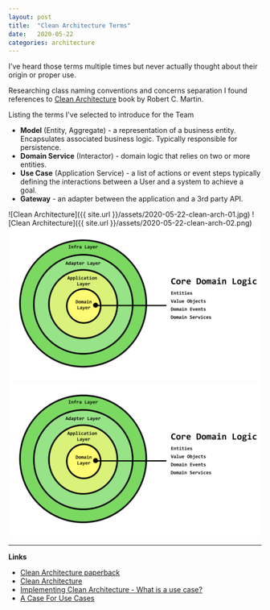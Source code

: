 ```yaml
---
layout: post
title:  "Clean Architecture Terms"
date:   2020-05-22
categories: architecture
---
```


I've heard those terms multiple times but never actually thought about their 
origin or proper use.

Researching class naming conventions and concerns separation I found 
references to [Clean Architecture][Clean Architecture paperback] book by Robert C. Martin.

Listing the terms I've selected to introduce for the Team

- **Model** (Entity, Aggregate) - a representation of a business entity.
  Encapsulates associated business logic. Typically responsible for persistence.
- **Domain Service** (Interactor) - domain logic that relies on two or more entities.
- **Use Case** (Application Service) - a list of actions or event steps
  typically defining the interactions between a User and a system to achieve a goal.
- **Gateway** - an adapter between the application and a 3rd party API.

![Clean Architecture]({{ site.url }}/assets/2020-05-22-clean-arch-01.jpg)
![Clean Architecture]({{ site.url }}/assets/2020-05-22-clean-arch-02.png)
![Clean Architecture](/assets/2020-05-22-clean-arch-02.png)
![Clean Architecture](./assets/2020-05-22-clean-arch-02.png)

___

**Links**

- [Clean Architecture paperback]
- [Clean Architecture](https://blog.cleancoder.com/uncle-bob/2012/08/13/the-clean-architecture.html)
- [Implementing Clean Architecture - What is a use case?](http://www.plainionist.net/Implementing-Clean-Architecture-UseCases/)
- [A Case For Use Cases](https://webuild.envato.com/blog/a-case-for-use-cases/)

[Clean Architecture paperback]: https://www.amazon.com/Clean-Architecture-Craftsmans-Software-Structure/dp/0134494164
